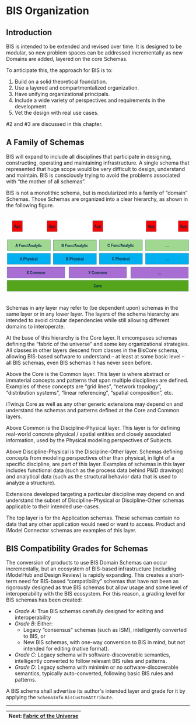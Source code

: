 # BIS Organization

## Introduction

BIS is intended to be extended and revised over time. It is designed to be modular, so new problem spaces can be addressed incrementally as new Domains are added, layered on the core Schemas.

To anticipate this, the approach for BIS is to:

1. Build on a solid theoretical foundation.
2. Use a layered and compartmentalized organization.
3. Have unifying organizational principals.
4. Include a wide variety of perspectives and requirements in the development
5. Vet the design with real use cases.

\#2 and \#3 are discussed in this chapter.

## A Family of Schemas

BIS will expand to include all disciplines that participate in designing, constructing, operating and maintaining infrastructure. A single schema that represented that huge scope would be very difficult to design, understand and maintain. BIS is consciously trying to avoid the problems associated with “the mother of all schemas”.

BIS is not a monolithic schema, but is modularized into a family of “domain” Schemas. Those Schemas are organized into a clear hierarchy, as shown in the following figure.

&nbsp;
![A Family of Schemas](../media/a-family-of-schemas.png)
&nbsp;

Schemas in any layer may refer to (be dependent upon) schemas in the same layer or in any lower layer. The layers of the schema hierarchy are intended to avoid circular dependencies while still allowing different domains to interoperate.

At the base of this hierarchy is the Core layer. It emcompases schemas defining the “fabric of the universe” and some key organizational strategies. All classes in other layers descend from classes in the BisCore schema, allowing BIS-based software to understand – at least at some basic level – all BIS schemas, even BIS schemas it has never seen before.

Above the Core is the Common layer. This layer is where abstract or immaterial concepts and patterns that span multiple disciplines are defined. Examples of these concepts are “grid lines”, “network topology”, “distribution systems”, “linear referencing”, “spatial composition”, etc.

iTwin.js Core as well as any other generic extensions may depend on and understand the schemas and patterns defined at the Core and Common layers.

Above Common is the Discipline-Physical layer. This layer is for defining real-world concrete physical / spatial entities and closely associated information, used by the Physical modeling perspectives of Subjects.

Above Discipline-Physical is the Discipline-Other layer. Schemas defining concepts from modeling perspectives other than physical, in light of a specific discipline, are part of this layer. Examples of schemas in this layer includes functional data (such as the process data behind P&ID drawings) and analytical data (such as the structural behavior data that is used to analyze a structure).

Extensions developed targeting a particular discipline may depend on and understand the subset of Discipline-Physical or Discipline-Other schemas applicable to their intended use-cases.

The top layer is for the Application schemas. These schemas contain no data that any other application would need or want to access. Product and iModel Connector schemas are examples of this layer.

## BIS Compatibility Grades for Schemas

The conversion of products to use BIS Domain Schemas can occur incrementally, but an ecosystem of BIS-based infrastructure (including iModelHub and Design Review) is rapidly expanding. This creates a short-term need for BIS-based “compatibility” schemas that have not been as rigorously designed as true BIS schemas but allow usage and some level of interoperability with the BIS ecosystem. For this reason, a grading level for BIS schemas has been created:

- *Grade A*: True BIS schemas carefully designed for editing and interoperability
- *Grade B*: Either:
  - Legacy “consensus” schemas (such as ISM), intelligently converted to BIS, or
  - New BIS schemas, with one-way conversion to BIS in mind, but not intended for editing (native format).
- *Grade C*: Legacy schema with software-discoverable semantics, intelligently converted to follow relevant BIS rules and patterns.
- *Grade D*: Legacy schema with minimim or no software-discoverable semantics, typically auto-converted, following basic BIS rules and patterns.

A BIS schema shall advertise its author's intended layer and grade for it by applying the `SchemaInfo` `BisCustomAttribute`.

---
| Next: [Fabric of the Universe](./fabric-of-the-universe.md)
|:---
